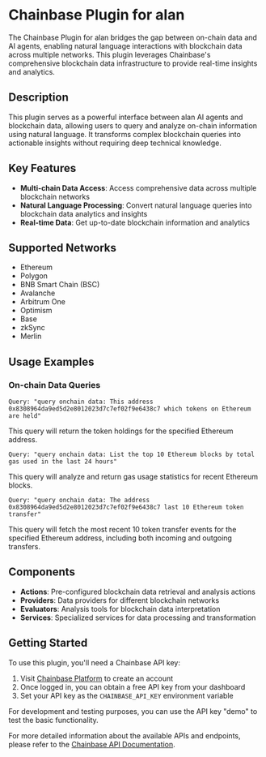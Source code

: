# Chainbase Plugin for alan

The Chainbase Plugin for alan bridges the gap between on-chain data and AI agents, enabling natural language interactions with blockchain data across multiple networks. This plugin leverages Chainbase's comprehensive blockchain data infrastructure to provide real-time insights and analytics.

## Description

This plugin serves as a powerful interface between alan AI agents and blockchain data, allowing users to query and analyze on-chain information using natural language. It transforms complex blockchain queries into actionable insights without requiring deep technical knowledge.

## Key Features

- **Multi-chain Data Access**: Access comprehensive data across multiple blockchain networks
- **Natural Language Processing**: Convert natural language queries into blockchain data analytics and insights
- **Real-time Data**: Get up-to-date blockchain information and analytics

## Supported Networks

- Ethereum
- Polygon
- BNB Smart Chain (BSC)
- Avalanche
- Arbitrum One
- Optimism
- Base
- zkSync
- Merlin

## Usage Examples

### On-chain Data Queries

```plaintext
Query: "query onchain data: This address 0x8308964da9ed5d2e8012023d7c7ef02f9e6438c7 which tokens on Ethereum are held"
```

This query will return the token holdings for the specified Ethereum address.

```plaintext
Query: "query onchain data: List the top 10 Ethereum blocks by total gas used in the last 24 hours"
```

This query will analyze and return gas usage statistics for recent Ethereum blocks.

```plaintext
Query: "query onchain data: The address 0x8308964da9ed5d2e8012023d7c7ef02f9e6438c7 last 10 Ethereum token transfer"
```

This query will fetch the most recent 10 token transfer events for the specified Ethereum address, including both incoming and outgoing transfers.

## Components

- **Actions**: Pre-configured blockchain data retrieval and analysis actions
- **Providers**: Data providers for different blockchain networks
- **Evaluators**: Analysis tools for blockchain data interpretation
- **Services**: Specialized services for data processing and transformation

## Getting Started

To use this plugin, you'll need a Chainbase API key:

1. Visit [Chainbase Platform](https://console.chainbase.com) to create an account
2. Once logged in, you can obtain a free API key from your dashboard
3. Set your API key as the `CHAINBASE_API_KEY` environment variable

For development and testing purposes, you can use the API key "demo" to test the basic functionality.

For more detailed information about the available APIs and endpoints, please refer to the [Chainbase API Documentation](https://docs.chainbase.com/api-reference/overview).
